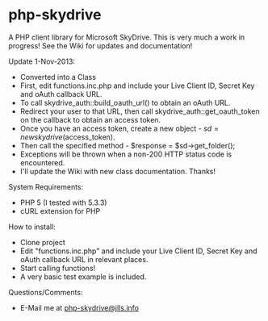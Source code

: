php-skydrive
============

A PHP client library for Microsoft SkyDrive.
This is very much a work in progress!
See the Wiki for updates and documentation!

Update 1-Nov-2013:
- Converted into a Class
- First, edit functions.inc.php and include your Live Client ID, Secret Key and oAuth callback URL.
- To call skydrive_auth::build_oauth_url() to obtain an oAuth URL.
- Redirect your user to that URL, then call skydrive_auth::get_oauth_token on the callback to obtain an access token.
- Once you have an access token, create a new object - $sd = new skydrive($access_token).
- Then call the specified method - $response = $sd->get_folder();
- Exceptions will be thrown when a non-200 HTTP status code is encountered.
- I'll update the Wiki with new class documentation. Thanks!

System Requirements:
- PHP 5 (I tested with 5.3.3)
- cURL extension for PHP

How to install:
- Clone project
- Edit "functions.inc.php" and include your Live Client ID, Secret Key and oAuth callback URL in relevant places.
- Start calling functions!
- A very basic test example is included.

Questions/Comments:
- E-Mail me at php-skydrive@jlls.info
